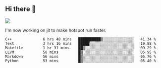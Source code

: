 


<!--
**liusy58/liusy58** is a ✨ _special_ ✨ repository because its `README.md` (this file) appears on your GitHub profile.

Here are some ideas to get you started:

- 🔭 I’m currently working on ...
- 🌱 I’m currently learning ...
- 👯 I’m looking to collaborate on ...
- 🤔 I’m looking for help with ...
- 💬 Ask me about ...
- 📫 How to reach me: ...
- 😄 Pronouns: ...
- ⚡ Fun fact: ...
-->
<!--
![](https://komarev.com/ghpvc/?username=liusy58&color=brightgreen&label=PROFILE+VIEWS)




- 🔭 I’m currently working on my .
- 📫 How to reach me:plz contact me by [email](liusy58@,ail2.sysu.edu.cn) or WeChat(LIUSIYU_58)
- 🏫 I'm an undergraduate in Sun-Yat-sen University majoring in the computer science. Expected to graduate in Spring 2021.
- 👯 I'm now interested in System such as OS, Compiler and Database. 
- 🤔 I’m looking for help with Database System.
-->

## Hi there 👋
![](https://komarev.com/ghpvc/?username=liusy58&color=brightgreen&label=PROFILE+VIEWS)



I'm now working on jit to make hotspot run faster.



 <!--START_SECTION:waka-->

```text
C++              6 hrs 48 mins   ██████████▒░░░░░░░░░░░░░░   41.34 %
Text             3 hrs 16 mins   █████░░░░░░░░░░░░░░░░░░░░   19.88 %
Makefile         1 hr 31 mins    ██▒░░░░░░░░░░░░░░░░░░░░░░   09.29 %
LLVM             58 mins         █▒░░░░░░░░░░░░░░░░░░░░░░░   05.95 %
Markdown         56 mins         █▒░░░░░░░░░░░░░░░░░░░░░░░   05.76 %
Python           53 mins         █▒░░░░░░░░░░░░░░░░░░░░░░░   05.40 %
```

<!--END_SECTION:waka-->
